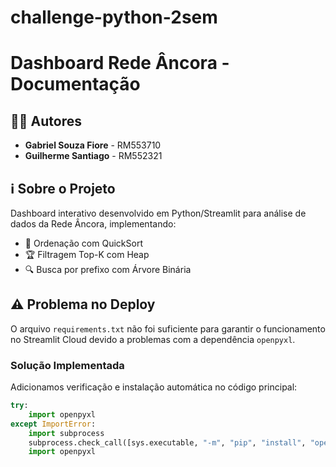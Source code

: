 # challenge-python-2sem
# Dashboard Rede Âncora - Documentação

## 👨‍💻 Autores
- **Gabriel Souza Fiore** - RM553710
- **Guilherme Santiago** - RM552321

## ℹ️ Sobre o Projeto
Dashboard interativo desenvolvido em Python/Streamlit para análise de dados da Rede Âncora, implementando:

- 🔀 Ordenação com QuickSort
- 🏆 Filtragem Top-K com Heap
- 🔍 Busca por prefixo com Árvore Binária

## ⚠️ Problema no Deploy
O arquivo `requirements.txt` não foi suficiente para garantir o funcionamento no Streamlit Cloud devido a problemas com a dependência `openpyxl`.

### Solução Implementada
Adicionamos verificação e instalação automática no código principal:

```python
try:
    import openpyxl
except ImportError:
    import subprocess
    subprocess.check_call([sys.executable, "-m", "pip", "install", "openpyxl"])
    import openpyxl